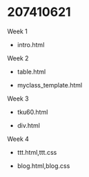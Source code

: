 # 207410621

Week 1
* intro.html

Week 2
* table.html

* myclass_template.html

Week 3
* tku60.html

* div.html

Week 4
* ttt.html,ttt.css

* blog.html,blog.css
